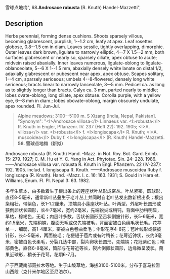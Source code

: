 雪球点地梅",
68.**Androsace robusta** (R. Knuth) Handel-Mazzetti",

## Description
Herbs perennial, forming dense cushions. Shoots sparsely villous, becoming glabrescent, purplish, 1--1.2 cm, leafy at apex. Leaf rosettes globose, 0.8--1.5 cm in diam. Leaves sessile, tightly overlapping, dimorphic. Outer leaves dark brown, ligulate to narrowly elliptic, 4--7 X 1.5--2 mm, both surfaces glabrescent or nearly so, sparsely ciliate, apex obtuse to acute; midvein raised abaxially. Inner leaves numerous, ligulate-oblong to ligulate-oblanceolate, 5--6 X 1--1.5 mm, abaxially densely white lanate on distal 1/2, adaxially glabrescent or pubescent near apex, apex obtuse. Scapes solitary, 1--4 cm, sparsely sericeous; umbels 4--8-flowered, densely long white sericeous; bracts linear to narrowly lanceolate, 3--5 mm. Pedicel ca. as long as to slightly longer than bracts. Calyx ca. 3 mm, parted nearly to middle; lobes ovate-oblong, long ciliate, apex obtuse. Corolla purple, with a yellow eye, 6--8 mm in diam.; lobes obovate-oblong, margin obscurely undulate, apex rounded. Fl. Jun-Jul.

> Alpine meadows; 3100--5100 m. S Xizang [India, Nepal, Pakistan].
  "Synonym": "&lt;I&gt;Androsace villosa&lt;/I&gt; Linnaeus var. &lt;I&gt;robusta&lt;/I&gt; R. Knuth in Engler, Pflanzenr. IV. 237 (Heft 22): 192. 1905; &lt;I&gt;A. villosa&lt;/I&gt; var. &lt;I&gt;robusta&lt;/I&gt; f. &lt;I&gt;longiscapa&lt;/I&gt; R. Knuth; &lt;I&gt;A. muscoidea&lt;/I&gt; Duby f. &lt;I&gt;longiscapa&lt;/I&gt; (R. Knuth) Handel-Mazzetti.
**56. 雪球点地梅（新拟）**

Androsace robusta (R. Knuth) Hand. -Mazz. in Not. Roy. Bot. Gard. Edinb. 15: 279. 1927; C. M. Hu et Y. C. Yang in Act. Phytotax. Sin. 24: 228. 1986.——Androsace villosa var. robusta R. Knuth in Engl. Pflanzern. 22 (IV-237): 192. 1905. includ. f. longiscapa R. Knuth. ——Androsace muscoidea Ruby f. longiscapa (R. Knuth). Hand. -Mazz. l. c. 16: 163. 1931; S. Gould in Hara et. Williams, Enum. Fl. Pl. Nepal 3: 63. 1982.

多年生草本，由多数着生于根出条上的莲座状叶丛形成密丛。叶丛紧密，圆球形，直径8-5毫米，通常新叶丛叠生于老叶丛上并同时自老叶丛发出数新根出条；根出条粗壮，带紫色，长1-1.2厘米，顶端具小莲座状叶丛。叶两型，外层叶长圆形或狭倒卵状长圆形，长4-7毫米，宽约2毫米，先端锐尖或稍钝，背面中肋稍明显，早枯，棕褐色，无毛；内层叶多数，舌状长圆形至舌状倒披针形，长5-6毫米，宽约1.5毫米，先端稍钝，腹面无毛或仅先端被毛，背面密被白色绵毛状长毛。花葶单一，细弱，高1-4厘米，密被白色卷曲柔毛；伞形花序4-8花；苞片线形或狭披针形，长4-5毫米，两面被毛；花梗短于苞片或有时稍长；花萼近钟状，长约3毫米，密被白色长柔毛，分裂几达中部，裂片卵状长圆形，先端钝；花冠紫红色；喉部黄色，直径6-8毫米，筒部与花萼近等长，裂片倒卵状圆形，边缘微呈波状。蒴果近球形，稍长于花萼。花期6-7月。

产于西藏南部聂拉木等地。生于山坡草地，海拔3100-5100米。分布于喜马拉雅山西段（克什米尔地区至尼泊尔）。
